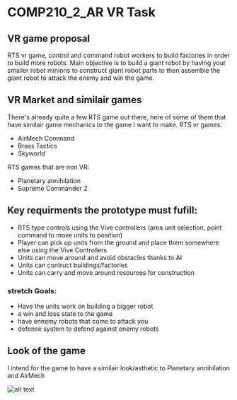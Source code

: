# COMP210_2_AR VR Task

## VR game proposal
RTS vr game, control and command robot workers to build factories in order to build more robots.
Main objective is to build a giant robot by having your smaller robot minions to construct giant robot parts to then assemble the giant robot to attack the enemy and win the game.


## VR Market and similair games
There's already quite a few RTS game out there, here of some of them that have similair game mechanics to the game I want to make.
RTS vr games:
- AirMech Command
- Brass Tactics
- Skyworld

RTS games that are non VR:
- Planetary annihilation
- Supreme Commander 2


## Key requirments the prototype must fufill:
- RTS type controls using the Vive controllers (area unit selection, point command to move units to position)
- Player can pick up units from the ground and place them somewhere else using the Vive Controllers
- Units can move around and avoid obstacles thanks to AI
- Units can contruct buildings/factories
- Units can carry and move around resources for construction

### stretch Goals:
- Have the units work on building a bigger robot
- a win and lose state to the game
- have ennemy robots that come to attack you
- defense system to defend against enemy robots

## Look of the game
I intend for the game to have a similair look/asthetic to Planetary annihilation and AirMech

![alt text](https://www.gamereactor.eu/media/62/single_playeraddedplanetary_1166244b.jpg "Planetary annihilation game")
